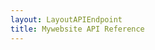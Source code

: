 ```yaml
---
layout: LayoutAPIEndpoint
title: Mywebsite API Reference
---
```


<ScalarReactWrapper url='/assets/api/swagger.yaml'/>

